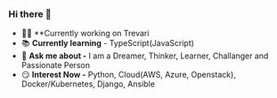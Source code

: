 ### Hi there 👋

- 👨‍💻 **Currently working on Trevari
- 📚 **Currently learning** - TypeScript(JavaScript)
- 💬 **Ask me about -** I am a Dreamer, Thinker, Learner, Challanger and Passionate Person
- 😏 **Interest Now -** Python, Cloud(AWS, Azure, Openstack), Docker/Kubernetes, Django, Ansible

<!--
**HyunJin-Jeong/HyunJin-Jeong** is a ✨ _special_ ✨ repository because its `README.md` (this file) appears on your GitHub profile.

Here are some ideas to get you started:

- 🌱 I’m currently learning ...
- 👯 I’m looking to collaborate on ...
- 🔭 I’m currently working on Trevari
- 🤔 I’m looking for help with ...
- 💬 Ask me about ...
- 📫 How to reach me: ...
- 😄 Pronouns: ...
- ⚡ Fun fact: ...
-->
